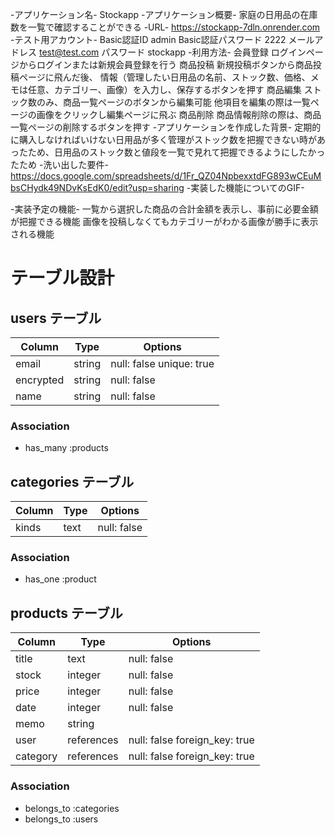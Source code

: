 -アプリケーション名-
 Stockapp
-アプリケーション概要-
 家庭の日用品の在庫数を一覧で確認することができる
-URL-
 https://stockapp-7dln.onrender.com
-テスト用アカウント-
 Basic認証ID admin
 Basic認証パスワード 2222
 メールアドレス test@test.com
 パスワード stockapp
-利用方法-
 会員登録 ログインページからログインまたは新規会員登録を行う
 商品投稿 新規投稿ボタンから商品投稿ページに飛んだ後、
         情報（管理したい日用品の名前、ストック数、価格、メモは任意、カテゴリー、画像）を入力し、保存するボタンを押す
 商品編集 ストック数のみ、商品一覧ページのボタンから編集可能
         他項目を編集の際は一覧ページの画像をクリックし編集ページに飛ぶ
 商品削除 商品情報削除の際は、商品一覧ページの削除するボタンを押す
-アプリケーションを作成した背景-
 定期的に購入しなければいけない日用品が多く管理がストック数を把握できない時があったため、日用品のストック数と値段を一覧で見れて把握できるようにしたかったため
-洗い出した要件-
 https://docs.google.com/spreadsheets/d/1Fr_QZ04NpbexxtdFG893wCEuMbsCHydk49NDvKsEdK0/edit?usp=sharing
-実装した機能についてのGIF-
 
-実装予定の機能-
 一覧から選択した商品の合計金額を表示し、事前に必要金額が把握できる機能
 画像を投稿しなくてもカテゴリーがわかる画像が勝手に表示される機能

# テーブル設計

## users テーブル
| Column             | Type   | Options                  |
| ------------------ | ------ | ------------------------ |
| email              | string | null: false unique: true |
| encrypted          | string | null: false              |
| name               | string | null: false              |

### Association
- has_many :products


## categories テーブル
| Column             | Type       | Options                       |
| ------------------ | ---------- | ----------------------------- |
| kinds              | text       | null: false                   |

### Association
- has_one :product


## products テーブル
| Column             | Type       | Options                       |
| ------------------ | ---------- | ----------------------------- |
| title              | text       | null: false                   |
| stock              | integer    | null: false                   |
| price              | integer    | null: false                   |
| date               | integer    | null: false                   |
| memo               | string     |                               |
| user               | references | null: false foreign_key: true |
| category           | references | null: false foreign_key: true |

### Association
- belongs_to :categories
- belongs_to :users
